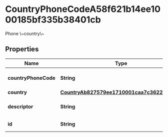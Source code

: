 

# CountryPhoneCodeA58f621b14ee1000185bf335b38401cb

Phone \\~country\\~

## Properties

| Name | Type | Description | Notes |
|------------ | ------------- | ------------- | -------------|
|**countryPhoneCode** | **String** | The phone code for a country. |  [optional] |
|**country** | [**CountryAb827579ee1710001caa7c36228c0153**](CountryAb827579ee1710001caa7c36228c0153.md) |  |  [optional] |
|**descriptor** | **String** | A preview of the instance |  [optional] |
|**id** | **String** | Id of the instance |  [optional] |



